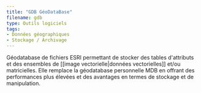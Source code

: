 ```yaml
---
title: "GDB GéoDataBase"
filename: gdb
type: Outils logiciels
tags:
- Données géographiques
- Stockage / Archivage
---
```


Géodatabase de fichiers ESRI permettant de stocker des tables d'attributs et des ensembles de [[image vectorielle|données vectorielles]] et/ou matricielles. Elle remplace la géodatabase personnelle MDB en offrant des performances plus élevées et des avantages en termes de stockage et de manipulation.

